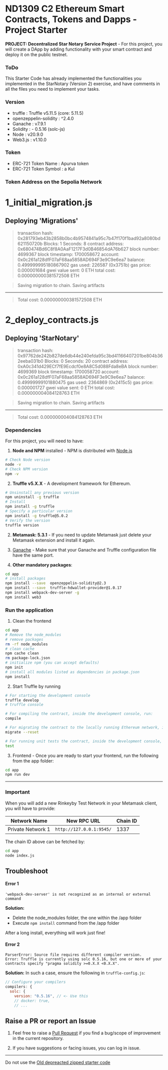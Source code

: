 # ND1309 C2 Ethereum Smart Contracts, Tokens and Dapps - Project Starter 
**PROJECT: Decentralized Star Notary Service Project** - For this project, you will create a DApp by adding functionality with your smart contract and deploy it on the public testnet.

### ToDo
This Starter Code has already implemented the functionalities you implemented in the StarNotary (Version 2) exercise, and have comments in all the files you need to implement your tasks.

 ### Version
 * truffle : Truffle v5.11.5 (core: 5.11.5)
 * openzeppelin-solidity : ^2.4.0
 * Ganache : v7.9.1
 * Solidity : - 0.5.16 (solc-js)
 * Node : v20.9.0
 * Web3.js : v1.10.0

### Token
* ERC-721 Token Name : Apurva token
* ERC-721 Token Symbol : a Kul


### Token Address on the Sepolia Network

1_initial_migration.js
======================

   Deploying 'Migrations'
   ----------------------
   > transaction hash:    0x281793eb43b2858b0bc4b9574841a95c7b47f170f1bad92a8080bd621150720b
   > Blocks: 1            Seconds: 8
   > contract address:    0x680474Bd6C8f8A0AaF1217F3d0B46854dA76b627
   > block number:        4699367
   > block timestamp:     1700058672
   > account:             0x0c261a128dfF07aF68aa5858AD694F3e9C9e6ea7
   > balance:             0.499999995180867902
   > gas used:            226587 (0x3751b)
   > gas price:           0.000001684 gwei
   > value sent:          0 ETH
   > total cost:          0.000000000381572508 ETH

   > Saving migration to chain.
   > Saving artifacts
   -------------------------------------
   > Total cost:     0.000000000381572508 ETH


2_deploy_contracts.js
=====================

   Deploying 'StarNotary'
   ----------------------
   > transaction hash:    0x97762de242b827de6db44e240efda95c3bd41166407201be804b362eeba031b0
   > Blocks: 0            Seconds: 20
   > contract address:    0xA0c341d429ECf7fE9Ecdcf0e8A8C5d088Fda8eBA
   > block number:        4699369
   > block timestamp:     1700058720
   > account:             0x0c261a128dfF07aF68aa5858AD694F3e9C9e6ea7
   > balance:             0.49999999101880475
   > gas used:            2364869 (0x2415c5)
   > gas price:           0.000001727 gwei
   > value sent:          0 ETH
   > total cost:          0.000000004084128763 ETH

   > Saving migration to chain.
   > Saving artifacts
   -------------------------------------
   > Total cost:     0.000000004084128763 ETH

### Dependencies
For this project, you will need to have:
1. **Node and NPM** installed - NPM is distributed with [Node.js](https://www.npmjs.com/get-npm)
```bash
# Check Node version
node -v
# Check NPM version
npm -v
```


2. **Truffle v5.X.X** - A development framework for Ethereum. 
```bash
# Unsinstall any previous version
npm uninstall -g truffle
# Install
npm install -g truffle
# Specify a particular version
npm install -g truffle@5.0.2
# Verify the version
truffle version
```


2. **Metamask: 5.3.1** - If you need to update Metamask just delete your Metamask extension and install it again.


3. [Ganache](https://www.trufflesuite.com/ganache) - Make sure that your Ganache and Truffle configuration file have the same port.


4. **Other mandatory packages**:
```bash
cd app
# install packages
npm install --save  openzeppelin-solidity@2.3
npm install --save  truffle-hdwallet-provider@1.0.17
npm install webpack-dev-server -g
npm install web3
```


### Run the application
1. Clean the frontend 
```bash
cd app
# Remove the node_modules  
# remove packages
rm -rf node_modules
# clean cache
npm cache clean
rm package-lock.json
# initialize npm (you can accept defaults)
npm init
# install all modules listed as dependencies in package.json
npm install
```


2. Start Truffle by running
```bash
# For starting the development console
truffle develop
# truffle console

# For compiling the contract, inside the development console, run:
compile

# For migrating the contract to the locally running Ethereum network, inside the development console
migrate --reset

# For running unit tests the contract, inside the development console, run:
test
```

3. Frontend - Once you are ready to start your frontend, run the following from the app folder:
```bash
cd app
npm run dev
```

---

### Important
When you will add a new Rinkeyby Test Network in your Metamask client, you will have to provide:

| Network Name | New RPC URL | Chain ID |
|---|---|---|
|Private Network 1|`http://127.0.0.1:9545/`|1337 |

The chain ID above can be fetched by:
```bash
cd app
node index.js
```

## Troubleshoot
#### Error 1 
```
'webpack-dev-server' is not recognized as an internal or external command
```
**Solution:**
- Delete the node_modules folder, the one within the /app folder
- Execute `npm install` command from the /app folder

After a long install, everything will work just fine!


#### Error 2
```
ParserError: Source file requires different compiler version. 
Error: Truffle is currently using solc 0.5.16, but one or more of your contracts specify "pragma solidity >=0.X.X <0.X.X".
```
**Solution:** In such a case, ensure the following in `truffle-config.js`:
```js
// Configure your compilers  
compilers: {    
  solc: {      
    version: "0.5.16", // <- Use this        
    // docker: true,
    // ...
```

## Raise a PR or report an Issue
1. Feel free to raise a [Pull Request](https://github.com/udacity/nd1309-p2-Decentralized-Star-Notary-Service-Starter-Code/pulls) if you find a bug/scope of improvement in the current repository. 

2. If you have suggestions or facing issues, you can log in issue. 

---

Do not use the [Old depreacted zipped starter code](https://s3.amazonaws.com/video.udacity-data.com/topher/2019/January/5c51c4c0_project-5-starter-code/project-5-starter-code.zip)
